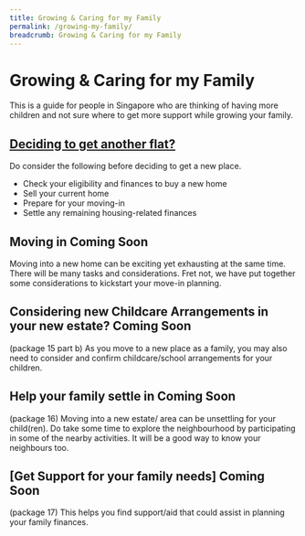 ```yaml
---
title: Growing & Caring for my Family
permalink: /growing-my-family/
breadcrumb: Growing & Caring for my Family
---
```


# Growing & Caring for my Family

This is a guide for people in Singapore who are thinking of having more children and not sure where to get more support while growing your family.

## [Deciding to get another flat?](/move-house/)

Do consider the following before deciding to get a new place.
- Check your eligibility and finances to buy a new home
- Sell your current home
- Prepare for your moving-in
- Settle any remaining housing-related finances

## Moving in **Coming Soon**

Moving into a new home can be exciting yet exhausting at the same time. There will be many tasks and considerations. Fret not, we have put together some considerations to kickstart your move-in planning.


## Considering new Childcare Arrangements in your new estate? **Coming Soon**

(package 15 part b) As you move to a new place as a family, you may also need to consider and confirm childcare/school arrangements for your children. 

## Help your family settle in **Coming Soon**

(package 16) Moving into a new estate/ area can be unsettling for your child(ren). Do take some time to explore the neighbourhood by participating in some of the nearby activities. It will be a good way to know your neighbours too.

## [Get Support for your family needs] **Coming Soon**

(package 17) This helps you find support/aid that could assist in planning your family finances.


